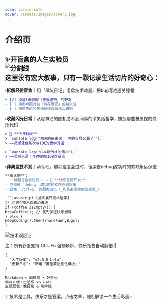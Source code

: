 ```yaml
---
icon: circle-info
cover: /assets/images/cover3.jpg
---
```


# 介绍页

✨ ​**开盲盒的人生实验员**​  
![分割线](https://img.shields.io/badge/───────_生活语法研究院_───────-8A2BE2)  
这里没有宏大叙事，只有一颗记录生活切片的好奇心：
---
▫️ ​**拆解经验盲盒**｜用「踩坑日记」复盘技术难题，把bug写成通关秘籍
   ```diff
   + [√] 凌晨3点驯服「无限递归」的野马 
   - [ ] 用咖啡因对抗「内存泄漏」的持久战
   - [ ] 把同事的冷笑话编译成快乐二进制
   ```

▫️ ​**收藏闪光日常**｜从咖啡渍的随机艺术到同事的冷笑话哲学，捕捉那些被忽视的快乐代码
   ```diff
> 🌈 ​**今日彩蛋**​  
> `console.log("窗外的麻雀说：'你的分号又漏了'");`  
> ——灵感源自某次与IDE的哲学对话

> `console.log("BUG是伪装的需求");`  
> ——灵感来源：与PM的第108次辩论
   ```

▫️ **​非典型技术观**｜承认吧，编程语言会过时，但深夜debug成功时的欢呼永远保值
   ```diff
**承认吧**：  
- ~~编程语言会过时~~ → 🚀 ​**快乐驱动开发**​  
- 但深夜 `debug` 成功时的欢呼永远保值  
- 就像 `Ctrl+S` 的肌肉记忆（_和奶茶续命的仪式感_）  

```javascript [点击展开技术哲学]
// 非典型技术观核心算法
if (coffee.isEmpty()) {
   brewCoffee(); // 优先保证快乐燃料
} else {
   keepCoding().then(shareFunnyBugs);
}
```

![技术观验证](https://img.shields.io/badge/反内耗认证-已通过-success)   

注：所有彩蛋支持 Ctrl+F5 强制刷新，快乐指数自动翻倍 🌟
```diff
{
  "人生版本": "v2.5.0-beta",
  "更新日志": "新增『摸鱼算法优化模块』"
}

Markdown × 幽默感 × 好奇心
编译环境：​生活版 VS Code​
主题配色：晚霞紫 & 咖啡棕
```
💡 技术是工具，快乐才是答案。点击文章，随机解锁一个生活彩蛋~
